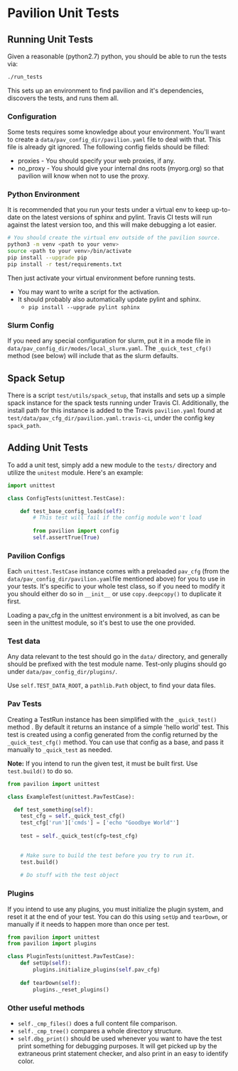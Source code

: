 # Pavilion Unit Tests

## Running Unit Tests
Given a reasonable (python2.7) python, you should be able to run the tests via:

```bash
./run_tests
```

This sets up an environment to find pavilion and it's dependencies, discovers the tests, and runs 
them all.

### Configuration
Some tests requires some knowledge about your environment. You'll want to create a 
`data/pav_config_dir/pavilion.yaml` file to deal with that. This file is already git ignored. 
The following config fields should be filled:
  
  - proxies - You should specify your web proxies, if any.
  - no\_proxy - You should give your internal dns roots (myorg.org) so that pavilion will know
                when not to use the proxy.

### Python Environment
It is recommended that you run your tests under a virtual env to keep up-to-date on the
latest versions of sphinx and pylint. Travis CI tests will run against the latest version
too, and this will make debugging a lot easier.

```bash
# You should create the virtual env outside of the pavilion source.
python3 -m venv <path to your venv>
source <path to your venv>/bin/activate
pip install --upgrade pip
pip install -r test/requirements.txt
```

Then just activate your virtual environment before running tests.

 - You may want to write a script for the activation.
 - It should probably also automatically update pylint and sphinx.
   - `pip install --upgrade pylint sphinx`

### Slurm Config
If you need any special configuration for slurm, put it in a mode file in 
`data/pav_config_dir/modes/local_slurm.yaml`. The `_quick_test_cfg()` method 
(see below) will include that as the slurm defaults.

## Spack Setup
There is a script `test/utils/spack_setup`, that installs and sets up a simple spack instance for 
the spack tests running under Travis CI. Additionally, the install path for this instance is added 
to the Travis `pavilion.yaml` found at `test/data/pav_cfg_dir/pavilion.yaml.travis-ci`, under the 
config key `spack_path`.

## Adding Unit Tests
To add a unit test, simply add a new module to the `tests/` directory and utilize the `unitest` 
module. Here's an example:

```python
import unittest

class ConfigTests(unittest.TestCase):

    def test_base_config_loads(self):
        # This test will fail if the config module won't load
    
        from pavilion import config
        self.assertTrue(True) 
```

### Pavilion Configs
Each `unittest.TestCase` instance comes with a preloaded `pav_cfg` (from the 
`data/pav_config_dir/pavilion.yaml`file mentioned above) for you to
use in your tests. It's specific to your whole test class, so if you need to 
modify it you should either do so in `__init__` or use `copy.deepcopy()` to 
duplicate it first.
 
Loading a pav_cfg in the unittest environment is a bit involved, as can be 
seen in the unittest module, so it's best to use the one provided.
 
### Test data
Any data relevant to the test should go in the `data/` directory, and 
generally should be prefixed with the test module name. Test-only plugins 
should go under `data/pav_config_dir/plugins/`.

Use `self.TEST_DATA_ROOT`, a `pathlib.Path` object, to find your data files.

### Pav Tests
Creating a TestRun instance has been simplified with the `_quick_test()` method
. By default it returns an instance of a simple 'hello world' test. This test
is created using a config generated from the config returned by the 
`_quick_test_cfg()` method. You can use that config as a base, and pass it 
manually to `_quick_test` as needed.


__Note:__ If you intend to run the given test, it must be built first. Use
`test.build()` to do so.

```python
from pavilion import unittest

class ExampleTest(unittest.PavTestCase):

  def test_something(self):
    test_cfg = self._quick_test_cfg()
    test_cfg['run']['cmds'] = ['echo "Goodbye World"']
    
    test = self._quick_test(cfg=test_cfg)
    

    # Make sure to build the test before you try to run it.
    test.build()
    
    # Do stuff with the test object
```

### Plugins
If you intend to use any plugins, you must initialize the plugin system, and
reset it at the end of your test. You can do this using `setUp` and `tearDown`, 
or manually if it needs to happen more than once per test.

```python
from pavilion import unittest
from pavilion import plugins

class PluginTests(unittest.PavTestCase):
    def setUp(self):
        plugins.initialize_plugins(self.pav_cfg) 
       
    def tearDown(self):
        plugins._reset_plugins()
```

### Other useful methods
 - `self._cmp_files()` does a full content file comparison.
 - `self._cmp_tree()` compares a whole directory structure.
 - `self.dbg_print()` should be used whenever you want to have the test print
  something for debugging purposes. It will get picked up by the extraneous
  print statement checker, and also print in an easy to identify color.
